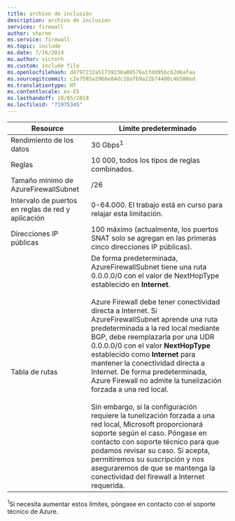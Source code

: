 ```yaml
---
title: archivo de inclusión
description: archivo de inclusión
services: firewall
author: vhorne
ms.service: firewall
ms.topic: include
ms.date: 7/16/2019
ms.author: victorh
ms.custom: include file
ms.openlocfilehash: d4797232a51739238a88576a1fdd95bc62d6afaa
ms.sourcegitcommit: c2e7595a2966e84dc10afb9a22b74400c4b500ed
ms.translationtype: HT
ms.contentlocale: es-ES
ms.lasthandoff: 10/05/2019
ms.locfileid: "71975345"
---
```

| Resource | Límite predeterminado |
| --- | --- |
| Rendimiento de los datos |30 Gbps<sup>1</sup> |
|Reglas|10 000, todos los tipos de reglas combinados.|
|Tamaño mínimo de AzureFirewallSubnet |/26|
|Intervalo de puertos en reglas de red y aplicación|0-64.000. El trabajo está en curso para relajar esta limitación.|
|Direcciones IP públicas|100 máximo (actualmente, los puertos SNAT solo se agregan en las primeras cinco direcciones IP públicas).|
|Tabla de rutas|De forma predeterminada, AzureFirewallSubnet tiene una ruta 0.0.0.0/0 con el valor de NextHopType establecido en **Internet**.<br><br>Azure Firewall debe tener conectividad directa a Internet. Si AzureFirewallSubnet aprende una ruta predeterminada a la red local mediante BGP, debe reemplazarla por una UDR 0.0.0.0/0 con el valor **NextHopType** establecido como **Internet** para mantener la conectividad directa a Internet. De forma predeterminada, Azure Firewall no admite la tunelización forzada a una red local.<br><br>Sin embargo, si la configuración requiere la tunelización forzada a una red local, Microsoft proporcionará soporte según el caso. Póngase en contacto con soporte técnico para que podamos revisar su caso. Si acepta, permitiremos su suscripción y nos aseguraremos de que se mantenga la conectividad del firewall a Internet requerida.|

<sup>1</sup>Si necesita aumentar estos límites, póngase en contacto con el soporte técnico de Azure.
